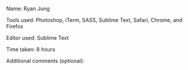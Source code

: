 Name: Ryan Jung

Tools used: Photoshop, iTerm, SASS, Sublime Text, Safari, Chrome, and Firefox

Editor used: Sublime Text 

Time taken: 8 hours

Additional comments (optional):
